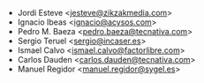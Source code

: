 - Jordi Esteve \<<jesteve@zikzakmedia.com>\>
- Ignacio Ibeas \<<ignacio@acysos.com>\>
- Pedro M. Baeza \<<pedro.baeza@tecnativa.com>\>
- Sergio Teruel \<<sergio@incaser.es>\>
- Ismael Calvo \<<ismael.calvo@factorlibre.com>\>
- Carlos Dauden \<<carlos.dauden@tecnativa.com>\>
- Manuel Regidor \<<manuel.regidor@sygel.es>\>
